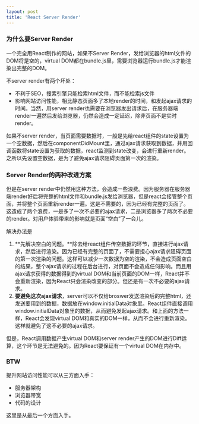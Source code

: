 ```yaml
---
layout: post
title: 'React Server Render'
---
```


### 为什么要Server Render

一个完全用React制作的网站，如果不Server Render，发给浏览器的html文件的DOM将是空的，virtual DOM都在bundle.js里，需要浏览器运行bundle.js才能渲染出完整的DOM。

不server render有两个坏处：

- 不利于SEO，搜索引擎只能检索html文件，而不能检索js文件
- 影响网站访问性能，相比静态页面多了本地render的时间，和发起ajax请求的时间。当然，用server render也需要在浏览器发出请求后，在服务器端render一遍然后发给浏览器，仍然会造成一定延迟，除非页面不是实时render。

如果不server render，当页面需要数据时，一般是先给react组件的state设置为一个空数据，然后在componentDidMount里，通过ajax请求获取到数据，并用回调函数将state设置为获取的数据，react监测到state改变，会进行重新render。之所以先设置空数据，是为了避免ajax请求阻碍页面第一次的渲染。

### Server Render的两种改进方案

但是在server render中仍然用这种方法，会造成一些浪费。因为服务器在服务器端render好后将完整的html文件和bundle.js发给浏览器，但是react会接管整个页面，并将整个页面重新render一遍。这是不需要的，因为已经有完整的页面了。这造成了两个浪费，一是多了一次不必要的ajax请求，二是浏览器多了两次不必要的render。对用户体验带来的影响就是页面“空白”了一会儿。

解决办法是

1. **先解决空白的问题。**除去给react组件传空数据的环节，直接进行ajax请求，然后进行渲染。因为已经有完整的页面了，不需要担心ajax请求阻碍页面的第一次渲染的问题。这样可以减少一次数据为空的渲染，不会造成页面空白的结果，整个ajax请求的过程在后台进行，对页面不会造成任何影响。而且用ajax请求获得的数据得到的virtual DOM和当前页面的DOM一样，React并不会重新渲染，因为React只会渲染改变的部分。但还是有一次不必要的ajax请求。
2. **要避免这次ajax请求**，server可以不仅给broswer发送渲染后的完整html，还发送要用到的数据，数据放在window.initialData对象里。React组件直接调用window.initialData对象里的数据，从而避免发起ajax请求。和上面的方法一样，React会发现virtual DOM和真实的DOM一样，从而不会进行重新渲染。这样就避免了这不必要的ajax请求。

但是，React调用数据产生virtual DOM和server render产生的DOM进行Diff运算，这个环节是无法避免的。因为React要保证有一个virtual DOM在内存中。

### BTW

提升网站访问性能可以从三方面入手：

- 服务器架构
- 浏览器带宽
- 代码的设计

这里是从最后一个方面入手。